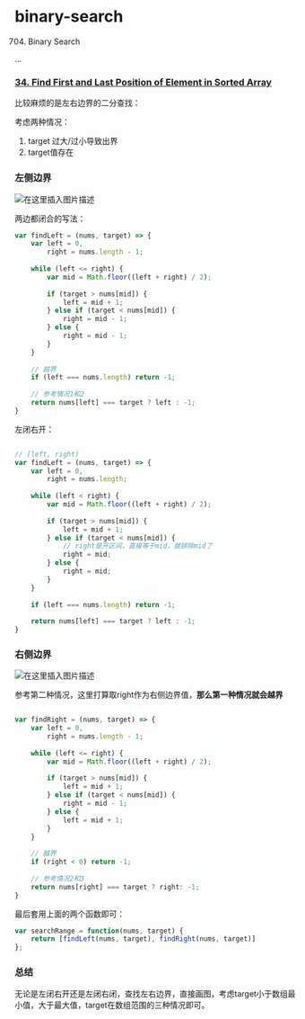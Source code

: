 # binary-search

704. Binary Search

...



### [34. Find First and Last Position of Element in Sorted Array](https://leetcode.com/problems/find-first-and-last-position-of-element-in-sorted-array/)

比较麻烦的是左右边界的二分查找：

考虑两种情况：

1. target 过大/过小导致出界
2. target值存在

### 左侧边界

![在这里插入图片描述](https://img-blog.csdnimg.cn/0a3bbb06543d42cbb6102d050b923700.png)



两边都闭合的写法：

```js
var findLeft = (nums, target) => {
    var left = 0,
        right = nums.length - 1;
    
    while (left <= right) {
        var mid = Math.floor((left + right) / 2);
        
        if (target > nums[mid]) {
            left = mid + 1;
        } else if (target < nums[mid]) {
            right = mid - 1;
        } else {
            right = mid - 1;
        }
    }
  
    // 越界
    if (left === nums.length) return -1;
    
    // 参考情况1和2
    return nums[left] === target ? left : -1;
}
```



左闭右开：

```js

// [left, right)
var findLeft = (nums, target) => {
    var left = 0,
        right = nums.length;
    
    while (left < right) {
        var mid = Math.floor((left + right) / 2);
        
        if (target > nums[mid]) {
            left = mid + 1;
        } else if (target < nums[mid]) {
            // right是开区间，直接等于mid，就排除mid了
            right = mid;
        } else {
            right = mid;
        }
    }
    
    if (left === nums.length) return -1;
    
    return nums[left] === target ? left : -1;
}
```



### 右侧边界

![在这里插入图片描述](https://img-blog.csdnimg.cn/50fb3f54af7e423f919cf5ca3780ddd4.png)

参考第二种情况，这里打算取right作为右侧边界值，**那么第一种情况就会越界**

```js

var findRight = (nums, target) => {
    var left = 0,
        right = nums.length - 1;
    
    while (left <= right) {
        var mid = Math.floor((left + right) / 2);
        
        if (target > nums[mid]) {
            left = mid + 1;
        } else if (target < nums[mid]) {
            right = mid - 1;
        } else {
            left = mid + 1;
        }
    }
    
    // 越界
    if (right < 0) return -1;
    
    // 参考情况2和3
    return nums[right] === target ? right: -1;
}
```

最后套用上面的两个函数即可：

```js
var searchRange = function(nums, target) {
    return [findLeft(nums, target), findRight(nums, target)]
};
```



### 总结

无论是左闭右开还是左闭右闭，查找左右边界，直接画图，考虑target小于数组最小值，大于最大值，target在数组范围的三种情况即可。
